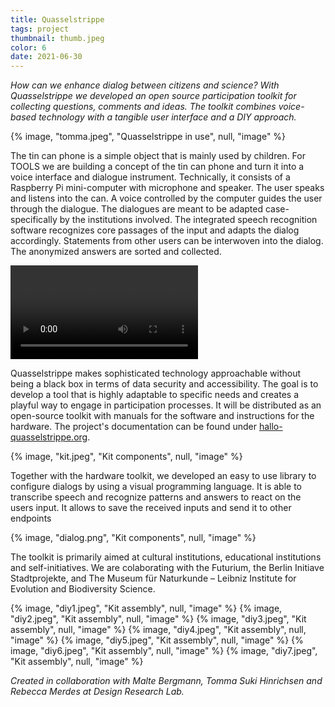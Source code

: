 ```yaml
---
title: Quasselstrippe
tags: project
thumbnail: thumb.jpeg
color: 6
date: 2021-06-30
---
```


*How can we enhance dialog between citizens and science? With Quasselstrippe we developed an open source participation toolkit for collecting questions, comments and ideas. The toolkit combines voice-based technology with a tangible user interface and a DIY approach.*

<span class="more"></span>

{% image, "tomma.jpeg", "Quasselstrippe in use", null, "image" %}

The tin can phone is a simple object that is mainly used by children. For TOOLS we are building a concept of the tin can phone and turn it into a voice interface and dialogue instrument. Technically, it consists of a Raspberry Pi mini-computer with microphone and speaker. The user speaks and listens into the can. A voice controlled by the computer guides the user through the dialogue. The dialogues are meant to be adapted case-specifically by the institutions involved. The integrated speech recognition software recognizes core passages of the input and adapts the dialog accordingly. Statements from other users can be interwoven into the dialog. The anonymized answers are sorted and collected.

<div class="video">
  <video autoplay loop>
    <source src="{% asset, 'animation.mp4', 'videos' %}" type="video/mp4">
  </video>
</div>

Quasselstrippe makes sophisticated technology approachable without being a black box in terms of data security and accessibility. The goal is to develop a tool that is highly adaptable to specific needs and creates a playful way to engage in participation processes. It will be distributed as an open-source toolkit with manuals for the software and instructions for the hardware. The project's documentation can be found under [hallo-quasselstrippe.org](https://hallo-quasselstrippe.org/).

{% image, "kit.jpeg", "Kit components", null, "image" %}

Together with the hardware toolkit, we developed an easy to use library to configure dialogs by using a visual programming language. It is able to transcribe speech and recognize patterns and answers to react on the users input. It allows to save the received inputs and send it to other endpoints

{% image, "dialog.png", "Kit components", null, "image" %}

The toolkit is primarily aimed at cultural institutions, educational institutions and self-initiatives. We are colaborating with the Futurium, the Berlin Initiave Stadtprojekte, and The Museum für Naturkunde – Leibniz Institute for Evolution and Biodiversity Science.  

<div class="gallery">
{% image, "diy1.jpeg", "Kit assembly", null, "image" %}
{% image, "diy2.jpeg", "Kit assembly", null, "image" %}
{% image, "diy3.jpeg", "Kit assembly", null, "image" %}
{% image, "diy4.jpeg", "Kit assembly", null, "image" %}
{% image, "diy5.jpeg", "Kit assembly", null, "image" %}
{% image, "diy6.jpeg", "Kit assembly", null, "image" %}
{% image, "diy7.jpeg", "Kit assembly", null, "image" %}
</div>

*Created in collaboration with Malte Bergmann, Tomma Suki Hinrichsen and Rebecca Merdes at Design Research Lab.*
